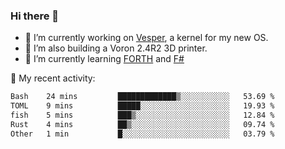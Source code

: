 ### Hi there 👋

<!--
**berkus/berkus** is a ✨ _special_ ✨ repository because its `README.md` (this file) appears on your GitHub profile.

Here are some ideas to get you started:

- 🔭 I’m currently working on ...
- 🌱 I’m currently learning ...
- 👯 I’m looking to collaborate on ...
- 🤔 I’m looking for help with ...
- 💬 Ask me about ...
- 📫 How to reach me: ...
- 😄 Pronouns: ...
- ⚡ Fun fact: ...
-->

- 🔭 I’m currently working on [Vesper](https://github.com/metta-systems/vesper), a kernel for my new OS.
- 🔭 I’m also building a Voron 2.4R2 3D printer.
- 🌱 I’m currently learning [FORTH](http://forth.com/starting-forth/) and [F#](https://fsharpforfunandprofit.com/)

💼 My recent activity:

<!--START_SECTION:waka-->

```txt
Bash    24 mins         █████████████▒░░░░░░░░░░░   53.69 %
TOML    9 mins          █████░░░░░░░░░░░░░░░░░░░░   19.93 %
fish    5 mins          ███▒░░░░░░░░░░░░░░░░░░░░░   12.84 %
Rust    4 mins          ██▒░░░░░░░░░░░░░░░░░░░░░░   09.74 %
Other   1 min           █░░░░░░░░░░░░░░░░░░░░░░░░   03.79 %
```

<!--END_SECTION:waka-->
